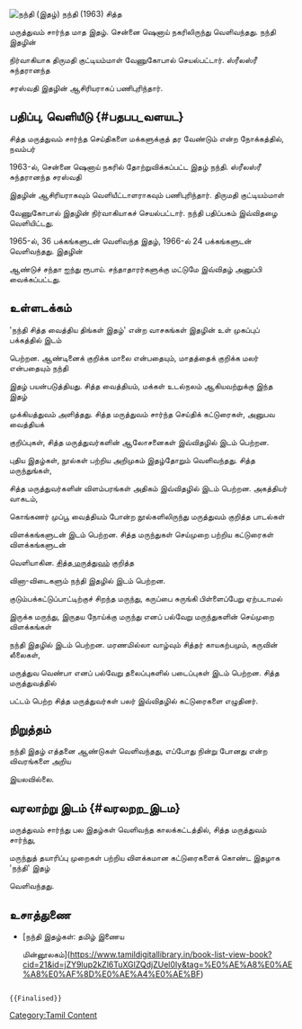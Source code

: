 ![நந்தி (இதழ்)](Nandhi_Magazine.jpg "நந்தி (இதழ்)") நந்தி (1963) சித்த
மருத்துவம் சார்ந்த மாத இதழ். சென்னை ஷெனாய் நகரிலிருந்து வெளிவந்தது. நந்தி இதழின்
நிர்வாகியாக திருமதி குட்டியம்மாள் வேணுகோபால் செயல்பட்டார். ஸ்ரீலஸ்ரீ சுந்தரானந்த
சரஸ்வதி இதழின் ஆசிரியராகப் பணிபுரிந்தார்.

## பதிப்பு, வெளியீடு {#பதபப_வளயட}

சித்த மருத்துவம் சார்ந்த செய்திகளை மக்களுக்குத் தர வேண்டும் என்ற நோக்கத்தில், நவம்பர்
1963-ல், சென்னை ஷெனாய் நகரில் தோற்றுவிக்கப்பட்ட இதழ் நந்தி. ஸ்ரீலஸ்ரீ சுந்தரானந்த சரஸ்வதி
இதழின் ஆசிரியராகவும் வெளியீட்டாளராகவும் பணிபுரிந்தார். திருமதி குட்டியம்மாள்
வேணுகோபால் இதழின் நிர்வாகியாகச் செயல்பட்டார். நந்தி பதிப்பகம் இவ்விதழை வெளியிட்டது.

1965-ல், 36 பக்கங்களுடன் வெளிவந்த இதழ், 1966-ல் 24 பக்கங்களுடன் வெளிவந்தது. இதழின்
ஆண்டுச் சந்தா ஐந்து ரூபாய். சந்தாதாரர்களுக்கு மட்டுமே இவ்விதழ் அனுப்பி வைக்கப்பட்டது.

## உள்ளடக்கம்

'நந்தி சித்த வைத்திய திங்கள் இதழ்' என்ற வாசகங்கள் இதழின் உள் முகப்புப் பக்கத்தில் இடம்
பெற்றன. ஆண்டினைக் குறிக்க மாலை என்பதையும், மாதத்தைக் குறிக்க மலர் என்பதையும் நந்தி
இதழ் பயன்படுத்தியது. சித்த வைத்தியம், மக்கள் உடல்நலம் ஆகியவற்றுக்கு இந்த இதழ்
முக்கியத்துவம் அளித்தது. சித்த மருத்துவம் சார்ந்த செய்திக் கட்டுரைகள், அனுபவ வைத்தியக்
குறிப்புகள், சித்த மருத்துவர்களின் ஆலோசனைகள் இவ்விதழில் இடம் பெற்றன.

புதிய இதழ்கள், நூல்கள் பற்றிய அறிமுகம் இதழ்தோறும் வெளிவந்தது. சித்த மருந்துங்கள்,
சித்த மருத்துவர்களின் விளம்பரங்கள் அதிகம் இவ்விதழில் இடம் பெற்றன. அகத்தியர் வாகடம்,
கொங்கணர் முப்பூ வைத்தியம் போன்ற நூல்களிலிருந்து மருத்துவம் குறித்த பாடல்கள்
விளக்கங்களுடன் இடம் பெற்றன. சித்த மருந்துகள் செய்முறை பற்றிய கட்டுரைகள் விளக்கங்களுடன்
வெளியாகின. [சித்த மருத்துவம்](சித்த_மருத்துவ_இதழ்கள்_பட்டியல் "wikilink") குறித்த
வினா-விடைகளும் நந்தி இதழில் இடம் பெற்றன.

குடும்பக்கட்டுப்பாட்டிற்குச் சிறந்த மருந்து, கருப்பை சுருங்கி பிள்ளைப்பேறு ஏற்படாமல்
இருக்க மருந்து, இருதய நோய்க்கு மருந்து எனப் பல்வேறு மருந்துகளின் செய்முறை விளக்கங்கள்
நந்தி இதழில் இடம் பெற்றன. மரணமில்லா வாழ்வும் சித்தர் காயகற்பமும், கருவின் லீலைகள்,
மருத்துவ வெண்பா எனப் பல்வேறு தலைப்புகளில் படைப்புகள் இடம் பெற்றன. சித்த மருத்துவத்தில்
பட்டம் பெற்ற சித்த மருத்துவர்கள் பலர் இவ்விதழில் கட்டுரைகளை எழுதினர்.

## நிறுத்தம்

நந்தி இதழ் எத்தனை ஆண்டுகள் வெளிவந்தது, எப்போது நின்று போனது என்ற விவரங்களை அறிய
இயலவில்லை.

## வரலாற்று இடம் {#வரலறற_இடம}

மருத்துவம் சார்ந்து பல இதழ்கள் வெளிவந்த காலக்கட்டத்தில், சித்த மருத்துவம் சார்ந்து,
மருந்துத் தயாரிப்பு முறைகள் பற்றிய விளக்கமான கட்டுரைகளைக் கொண்ட இதழாக 'நந்தி' இதழ்
வெளிவந்தது.

## உசாத்துணை

-   [நந்தி இதழ்கள்: தமிழ் இணைய
    மின்னூலகம்](https://www.tamildigitallibrary.in/book-list-view-book?cid=21&id=jZY9lup2kZl6TuXGlZQdjZUel0Iy&tag=%E0%AE%A8%E0%AE%A8%E0%AF%8D%E0%AE%A4%E0%AE%BF)

```{=mediawiki}
{{Finalised}}
```
[Category:Tamil Content](Category:Tamil_Content "wikilink")
